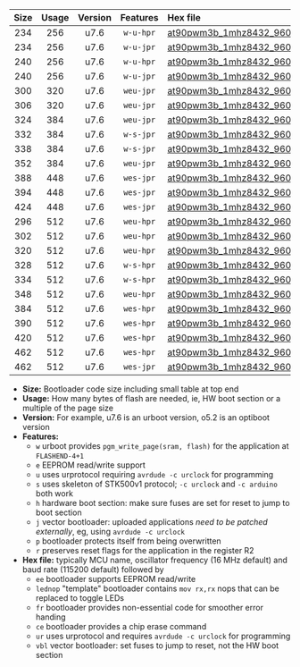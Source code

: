 |Size|Usage|Version|Features|Hex file|
|:-:|:-:|:-:|:-:|:--|
|234|256|u7.6|`w-u-hpr`|[at90pwm3b_1mhz8432_9600bps_ur.hex](https://raw.githubusercontent.com/stefanrueger/urboot/main/bootloaders/at90pwm3b/fcpu_1mhz8432/9600_bps/at90pwm3b_1mhz8432_9600bps_ur.hex)|
|234|256|u7.6|`w-u-jpr`|[at90pwm3b_1mhz8432_9600bps_ur_vbl.hex](https://raw.githubusercontent.com/stefanrueger/urboot/main/bootloaders/at90pwm3b/fcpu_1mhz8432/9600_bps/at90pwm3b_1mhz8432_9600bps_ur_vbl.hex)|
|240|256|u7.6|`w-u-hpr`|[at90pwm3b_1mhz8432_9600bps_lednop_ur.hex](https://raw.githubusercontent.com/stefanrueger/urboot/main/bootloaders/at90pwm3b/fcpu_1mhz8432/9600_bps/at90pwm3b_1mhz8432_9600bps_lednop_ur.hex)|
|240|256|u7.6|`w-u-jpr`|[at90pwm3b_1mhz8432_9600bps_lednop_ur_vbl.hex](https://raw.githubusercontent.com/stefanrueger/urboot/main/bootloaders/at90pwm3b/fcpu_1mhz8432/9600_bps/at90pwm3b_1mhz8432_9600bps_lednop_ur_vbl.hex)|
|300|320|u7.6|`weu-jpr`|[at90pwm3b_1mhz8432_9600bps_ee_ur_vbl.hex](https://raw.githubusercontent.com/stefanrueger/urboot/main/bootloaders/at90pwm3b/fcpu_1mhz8432/9600_bps/at90pwm3b_1mhz8432_9600bps_ee_ur_vbl.hex)|
|306|320|u7.6|`weu-jpr`|[at90pwm3b_1mhz8432_9600bps_ee_lednop_ur_vbl.hex](https://raw.githubusercontent.com/stefanrueger/urboot/main/bootloaders/at90pwm3b/fcpu_1mhz8432/9600_bps/at90pwm3b_1mhz8432_9600bps_ee_lednop_ur_vbl.hex)|
|324|384|u7.6|`weu-jpr`|[at90pwm3b_1mhz8432_9600bps_ee_lednop_fr_ur_vbl.hex](https://raw.githubusercontent.com/stefanrueger/urboot/main/bootloaders/at90pwm3b/fcpu_1mhz8432/9600_bps/at90pwm3b_1mhz8432_9600bps_ee_lednop_fr_ur_vbl.hex)|
|332|384|u7.6|`w-s-jpr`|[at90pwm3b_1mhz8432_9600bps_vbl.hex](https://raw.githubusercontent.com/stefanrueger/urboot/main/bootloaders/at90pwm3b/fcpu_1mhz8432/9600_bps/at90pwm3b_1mhz8432_9600bps_vbl.hex)|
|338|384|u7.6|`w-s-jpr`|[at90pwm3b_1mhz8432_9600bps_lednop_vbl.hex](https://raw.githubusercontent.com/stefanrueger/urboot/main/bootloaders/at90pwm3b/fcpu_1mhz8432/9600_bps/at90pwm3b_1mhz8432_9600bps_lednop_vbl.hex)|
|352|384|u7.6|`weu-jpr`|[at90pwm3b_1mhz8432_9600bps_ee_lednop_fr_ce_ur_vbl.hex](https://raw.githubusercontent.com/stefanrueger/urboot/main/bootloaders/at90pwm3b/fcpu_1mhz8432/9600_bps/at90pwm3b_1mhz8432_9600bps_ee_lednop_fr_ce_ur_vbl.hex)|
|388|448|u7.6|`wes-jpr`|[at90pwm3b_1mhz8432_9600bps_ee_vbl.hex](https://raw.githubusercontent.com/stefanrueger/urboot/main/bootloaders/at90pwm3b/fcpu_1mhz8432/9600_bps/at90pwm3b_1mhz8432_9600bps_ee_vbl.hex)|
|394|448|u7.6|`wes-jpr`|[at90pwm3b_1mhz8432_9600bps_ee_lednop_vbl.hex](https://raw.githubusercontent.com/stefanrueger/urboot/main/bootloaders/at90pwm3b/fcpu_1mhz8432/9600_bps/at90pwm3b_1mhz8432_9600bps_ee_lednop_vbl.hex)|
|424|448|u7.6|`wes-jpr`|[at90pwm3b_1mhz8432_9600bps_ee_lednop_fr_vbl.hex](https://raw.githubusercontent.com/stefanrueger/urboot/main/bootloaders/at90pwm3b/fcpu_1mhz8432/9600_bps/at90pwm3b_1mhz8432_9600bps_ee_lednop_fr_vbl.hex)|
|296|512|u7.6|`weu-hpr`|[at90pwm3b_1mhz8432_9600bps_ee_ur.hex](https://raw.githubusercontent.com/stefanrueger/urboot/main/bootloaders/at90pwm3b/fcpu_1mhz8432/9600_bps/at90pwm3b_1mhz8432_9600bps_ee_ur.hex)|
|302|512|u7.6|`weu-hpr`|[at90pwm3b_1mhz8432_9600bps_ee_lednop_ur.hex](https://raw.githubusercontent.com/stefanrueger/urboot/main/bootloaders/at90pwm3b/fcpu_1mhz8432/9600_bps/at90pwm3b_1mhz8432_9600bps_ee_lednop_ur.hex)|
|320|512|u7.6|`weu-hpr`|[at90pwm3b_1mhz8432_9600bps_ee_lednop_fr_ur.hex](https://raw.githubusercontent.com/stefanrueger/urboot/main/bootloaders/at90pwm3b/fcpu_1mhz8432/9600_bps/at90pwm3b_1mhz8432_9600bps_ee_lednop_fr_ur.hex)|
|328|512|u7.6|`w-s-hpr`|[at90pwm3b_1mhz8432_9600bps.hex](https://raw.githubusercontent.com/stefanrueger/urboot/main/bootloaders/at90pwm3b/fcpu_1mhz8432/9600_bps/at90pwm3b_1mhz8432_9600bps.hex)|
|334|512|u7.6|`w-s-hpr`|[at90pwm3b_1mhz8432_9600bps_lednop.hex](https://raw.githubusercontent.com/stefanrueger/urboot/main/bootloaders/at90pwm3b/fcpu_1mhz8432/9600_bps/at90pwm3b_1mhz8432_9600bps_lednop.hex)|
|348|512|u7.6|`weu-hpr`|[at90pwm3b_1mhz8432_9600bps_ee_lednop_fr_ce_ur.hex](https://raw.githubusercontent.com/stefanrueger/urboot/main/bootloaders/at90pwm3b/fcpu_1mhz8432/9600_bps/at90pwm3b_1mhz8432_9600bps_ee_lednop_fr_ce_ur.hex)|
|384|512|u7.6|`wes-hpr`|[at90pwm3b_1mhz8432_9600bps_ee.hex](https://raw.githubusercontent.com/stefanrueger/urboot/main/bootloaders/at90pwm3b/fcpu_1mhz8432/9600_bps/at90pwm3b_1mhz8432_9600bps_ee.hex)|
|390|512|u7.6|`wes-hpr`|[at90pwm3b_1mhz8432_9600bps_ee_lednop.hex](https://raw.githubusercontent.com/stefanrueger/urboot/main/bootloaders/at90pwm3b/fcpu_1mhz8432/9600_bps/at90pwm3b_1mhz8432_9600bps_ee_lednop.hex)|
|420|512|u7.6|`wes-hpr`|[at90pwm3b_1mhz8432_9600bps_ee_lednop_fr.hex](https://raw.githubusercontent.com/stefanrueger/urboot/main/bootloaders/at90pwm3b/fcpu_1mhz8432/9600_bps/at90pwm3b_1mhz8432_9600bps_ee_lednop_fr.hex)|
|462|512|u7.6|`wes-hpr`|[at90pwm3b_1mhz8432_9600bps_ee_lednop_fr_ce.hex](https://raw.githubusercontent.com/stefanrueger/urboot/main/bootloaders/at90pwm3b/fcpu_1mhz8432/9600_bps/at90pwm3b_1mhz8432_9600bps_ee_lednop_fr_ce.hex)|
|462|512|u7.6|`wes-jpr`|[at90pwm3b_1mhz8432_9600bps_ee_lednop_fr_ce_vbl.hex](https://raw.githubusercontent.com/stefanrueger/urboot/main/bootloaders/at90pwm3b/fcpu_1mhz8432/9600_bps/at90pwm3b_1mhz8432_9600bps_ee_lednop_fr_ce_vbl.hex)|

- **Size:** Bootloader code size including small table at top end
- **Usage:** How many bytes of flash are needed, ie, HW boot section or a multiple of the page size
- **Version:** For example, u7.6 is an urboot version, o5.2 is an optiboot version
- **Features:**
  + `w` urboot provides `pgm_write_page(sram, flash)` for the application at `FLASHEND-4+1`
  + `e` EEPROM read/write support
  + `u` uses urprotocol requiring `avrdude -c urclock` for programming
  + `s` uses skeleton of STK500v1 protocol; `-c urclock` and `-c arduino` both work
  + `h` hardware boot section: make sure fuses are set for reset to jump to boot section
  + `j` vector bootloader: uploaded applications *need to be patched externally*, eg, using `avrdude -c urclock`
  + `p` bootloader protects itself from being overwritten
  + `r` preserves reset flags for the application in the register R2
- **Hex file:** typically MCU name, oscillator frequency (16 MHz default) and baud rate (115200 default) followed by
  + `ee` bootloader supports EEPROM read/write
  + `lednop` "template" bootloader contains `mov rx,rx` nops that can be replaced to toggle LEDs
  + `fr` bootloader provides non-essential code for smoother error handing
  + `ce` bootloader provides a chip erase command
  + `ur` uses urprotocol and requires `avrdude -c urclock` for programming
  + `vbl` vector bootloader: set fuses to jump to reset, not the HW boot section
